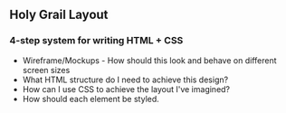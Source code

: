 ## Holy Grail Layout

### 4-step system for writing HTML + CSS

- Wireframe/Mockups - How should this look and behave on different screen sizes
- What HTML structure do I need to achieve this design?
- How can I use CSS to achieve the layout I've imagined?
- How should each element be styled.